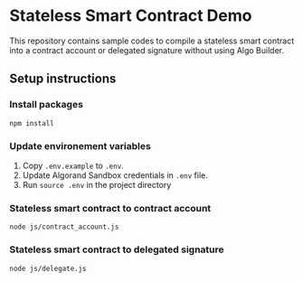 # Stateless Smart Contract Demo
This repository contains sample codes to compile a stateless smart contract into a contract account or delegated signature without using Algo Builder.

## Setup instructions

### Install packages
```
npm install
```

### Update environement variables
1. Copy `.env.example` to `.env`.
2. Update Algorand Sandbox credentials in `.env` file.
3. Run `source .env` in the project directory

### Stateless smart contract to contract account
```
node js/contract_account.js
```

### Stateless smart contract to delegated signature
```
node js/delegate.js
```